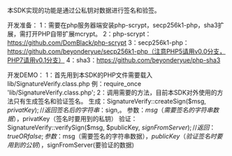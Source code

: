 ﻿本SDK实现的功能是通过公私钥对数据进行签名和验签。

开发准备：
1：需要在php服务器端安装php-scrypt，secp256k1-php，sha3扩展，需打开PHP自带扩展mcrypt。
2：php-scrypt：https://github.com/DomBlack/php-scrypt
3：secp256k1-php：https://github.com/beyonderyue/secp256k1-php（注意PHP5请用v0.0分支，PHP7请用v0.1分支）
4：sha3：https://github.com/beyonderyue/php-sha3

开发DEMO：
1：首先用到本SDK的PHP文件需要载入lib/SignatureVerify.class.php
        例：require_once 'lib/SignatureVerify.class.php';
2：调用需要的方法，目前本SDK对外使用的方法只有生成签名和验证签名。
        生成：SignatureVerify::createSign($msg, $privatKey);  //返回签名后的字符串：$sign,。
                  参数：$msg（需要签名的字符串数据），$privatKey（签名时要用到的私钥）
        验证：SignatureVerify::verifySign($msg, $publicKey, $signFromServer); //返回：true OR false;
                  参数：$msg（需要签名的字符串数据），$publicKey（验证签名时要用到的公钥），$signFromServer(要验证的数据)
